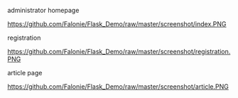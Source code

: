 
administrator homepage

https://github.com/Falonie/Flask_Demo/raw/master/screenshot/index.PNG

registration

https://github.com/Falonie/Flask_Demo/raw/master/screenshot/registration.PNG

article page

https://github.com/Falonie/Flask_Demo/raw/master/screenshot/article.PNG
